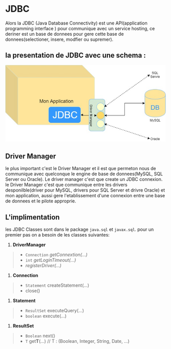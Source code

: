 # JDBC

Alors la JDBC (Java Database Connectivity) est une API(application programming interface ) pour communique avec un service hosting, ce deriner est un base de donnees pour gere cette base de donnees(selectioner, insere, modfier ou supremer).

## la presentation de JDBC avec une schema :

![image](./img/draw/JDBC.jpg)

## Driver Manager

le plus important c'est le Driver Manager et il est que permeton nous de communique avec quelconque le engine de base de donnees(MySQL, SQL Server ou Oracle). Le driver manager c'est que create un JDBC connexion.
le Driver Manager c'est que communique entre les drivers desponilble(driver pour MySQL, drivers pour SQL Server et drivre Oracle) et mon application, aussi gere l'etablissement d'une connexion entre une base de donnees et le pilote approprie.

## L'implimentation

les JDBC Classes sont dans le package `java.sql` et `javax.sql`.
pour un premier pas on a besoin de les classes suivantes:

1. **DriverManager**

>    * ```Connection``` *getConnextion(...)*
>    * ```int``` *getLoginTimeout(...)*
>    * *registerDriver(...)*

1. **Connection**

>    * ```Statement``` createStatement(...)
>    * close()

1. **Statement**

>    * ```ResultSet``` executeQuery(...)
>    * ```boolean``` execute(...)

1. **ResultSet**
>    * ```Boolean``` next()
>    * ```T``` get**T**(...) // T : (Boolean, Integer, String, Date, ...)
